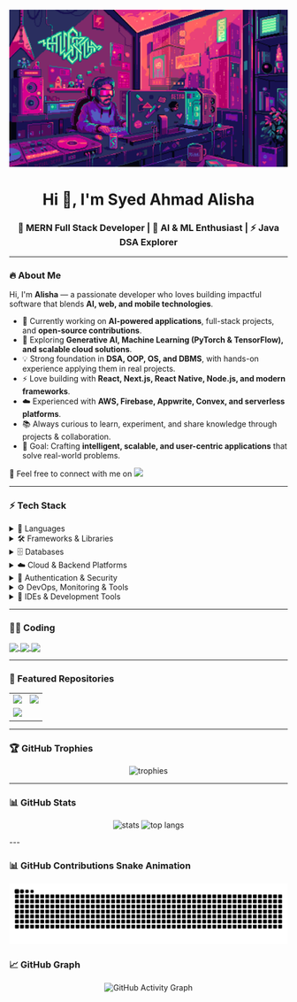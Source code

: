 [![MasterHead](https://raw.githubusercontent.com/Ubaid2116/Ubaid2116/main/github-ppic.gif)](https://www.deviantart.com/pixeljeff/art/Coding-990517671)
<h1 align="center">Hi 👋, I'm Syed Ahmad Alisha</h1>
<h3 align="center">
🚀 MERN Full Stack Developer | 🤖 AI & ML Enthusiast | ⚡ Java DSA Explorer
</h3>

---

### 🔥 About Me
Hi, I'm **Alisha** — a passionate developer who loves building impactful software that blends **AI, web, and mobile technologies**.  

- 🔭 Currently working on **AI-powered applications**, full-stack projects, and **open-source contributions**.  
- 🌱 Exploring **Generative AI, Machine Learning (PyTorch & TensorFlow), and scalable cloud solutions**.  
- 💡 Strong foundation in **DSA, OOP, OS, and DBMS**, with hands-on experience applying them in real projects.  
- ⚡ Love building with **React, Next.js, React Native, Node.js, and modern frameworks**.  
- ☁️ Experienced with **AWS, Firebase, Appwrite, Convex, and serverless platforms**.  
- 📚 Always curious to learn, experiment, and share knowledge through projects & collaboration.  
- 🎯 Goal: Crafting **intelligent, scalable, and user-centric applications** that solve real-world problems.  

💬 Feel free to connect with me on <a href="https://www.linkedin.com/in/syed-ahmad-alisha/" target="blank"><img src="https://img.shields.io/badge/LinkedIn-Connect-blue?style=for-the-badge&logo=linkedin" /></a>

---

### ⚡ Tech Stack

<details>
  <summary>🧠 Languages</summary>
  <p>
    <img src="https://img.shields.io/badge/Java-ED8B00?style=for-the-badge&logo=java&logoColor=white" />
    <img src="https://img.shields.io/badge/Python-3776AB?style=for-the-badge&logo=python&logoColor=white" />
    <img src="https://img.shields.io/badge/JavaScript-F7DF1E?style=for-the-badge&logo=javascript&logoColor=black" />
    <img src="https://img.shields.io/badge/TypeScript-3178C6?style=for-the-badge&logo=typescript&logoColor=white" />
  </p>
</details>

<details>
  <summary>🛠️ Frameworks & Libraries</summary>
  <p>
    <img src="https://img.shields.io/badge/React-61DAFB?style=for-the-badge&logo=react&logoColor=black" />
    <img src="https://img.shields.io/badge/Next.js-000000?style=for-the-badge&logo=next.js&logoColor=white" />
    <img src="https://img.shields.io/badge/React Native-61DAFB?style=for-the-badge&logo=react&logoColor=black" />
    <img src="https://img.shields.io/badge/Tailwind_CSS-06B6D4?style=for-the-badge&logo=tailwindcss&logoColor=white" />
    <img src="https://img.shields.io/badge/Node.js-339933?style=for-the-badge&logo=node.js&logoColor=white" />
    <img src="https://img.shields.io/badge/NumPy-013243?style=for-the-badge&logo=numpy&logoColor=white" />
    <img src="https://img.shields.io/badge/Pandas-150458?style=for-the-badge&logo=pandas&logoColor=white" />
    <img src="https://img.shields.io/badge/LangChain-000000?style=for-the-badge&logo=chainlink&logoColor=white" />
    <img src="https://img.shields.io/badge/TensorFlow-FF6F00?style=for-the-badge&logo=tensorflow&logoColor=white" />
    <img src="https://img.shields.io/badge/PyTorch-EE4C2C?style=for-the-badge&logo=pytorch&logoColor=white" />
  </p>
</details>

<details>
  <summary>🗄️ Databases</summary>
  <p>
    <img src="https://img.shields.io/badge/MySQL-4479A1?style=for-the-badge&logo=mysql&logoColor=white" />
    <img src="https://img.shields.io/badge/MongoDB-47A248?style=for-the-badge&logo=mongodb&logoColor=white" />
    <img src="https://img.shields.io/badge/Neon-00E599?style=for-the-badge&logo=neon&logoColor=white" />
    <img src="https://img.shields.io/badge/PostgreSQL-316192?style=for-the-badge&logo=postgresql&logoColor=white" />
    <img src="https://img.shields.io/badge/Supabase-3ECF8E?style=for-the-badge&logo=supabase&logoColor=white" />
  </p>
</details>

<details>
  <summary>☁️ Cloud & Backend Platforms</summary>
  <p>
    <img src="https://img.shields.io/badge/AWS-FF9900?style=for-the-badge&logo=amazonaws&logoColor=white" />
    <img src="https://img.shields.io/badge/Firebase-FFCA28?style=for-the-badge&logo=firebase&logoColor=black" />
    <img src="https://img.shields.io/badge/Appwrite-F02E65?style=for-the-badge&logo=appwrite&logoColor=white" />
    <img src="https://img.shields.io/badge/Convex-009688?style=for-the-badge&logo=databricks&logoColor=white" />
    <img src="https://img.shields.io/badge/Modal-000000?style=for-the-badge&logo=serverless&logoColor=white" />
  </p>
</details>

<details>
  <summary>🔐 Authentication & Security</summary>
  <p>
    <img src="https://img.shields.io/badge/Clerk-6C47FF?style=for-the-badge&logo=clerk&logoColor=white" />
    <img src="https://img.shields.io/badge/BetterAuth-000000?style=for-the-badge&logo=auth0&logoColor=white" />
    <img src="https://img.shields.io/badge/JWT-black?style=for-the-badge&logo=jsonwebtokens&logoColor=white" />
  </p>
</details>

<details>
  <summary>⚙️ DevOps, Monitoring & Tools</summary>
  <p>
    <img src="https://img.shields.io/badge/Git-F05032?style=for-the-badge&logo=git&logoColor=white" />
    <img src="https://img.shields.io/badge/GitHub-181717?style=for-the-badge&logo=github&logoColor=white" />
    <img src="https://img.shields.io/badge/API%20Integration-blue?style=for-the-badge&logoColor=white" />
    <img src="https://img.shields.io/badge/Docker-2496ED?style=for-the-badge&logo=docker&logoColor=white" />
    <img src="https://img.shields.io/badge/Sentry-362D59?style=for-the-badge&logo=sentry&logoColor=white" />
    <img src="https://img.shields.io/badge/Turborepo-000000?style=for-the-badge&logo=vercel&logoColor=white" />
    <img src="https://img.shields.io/badge/REST_API-02569B?style=for-the-badge&logo=fastapi&logoColor=white" />
  </p>
</details>

<details>
  <summary>🧰 IDEs & Development Tools</summary>
  <p>
    <img src="https://img.shields.io/badge/VS Code-007ACC?style=for-the-badge&logo=visual-studio-code&logoColor=white" />
    <img src="https://img.shields.io/badge/IntelliJ IDEA-000000?style=for-the-badge&logo=intellij-idea&logoColor=white" />
    <img src="https://img.shields.io/badge/WebStorm-000000?style=for-the-badge&logo=webstorm&logoColor=white" />
    <img src="https://img.shields.io/badge/PyCharm-000000?style=for-the-badge&logo=pycharm&logoColor=white" />
    <img src="https://img.shields.io/badge/Jupyter-F37626?style=for-the-badge&logo=jupyter&logoColor=white" />    
  </p>
</details>


---

### 🧑‍💻 Coding 

  <a href="https://leetcode.com/u/22A31A4256/" target="_blank">
    <img align="center" src="https://img.shields.io/badge/LeetCode-FFA116?style=for-the-badge&logo=leetcode&logoColor=black" />
  </a>
  <a href="https://www.hackerrank.com/profile/ahmadalisha1420" target="_blank">
    <img align="center" src="https://img.shields.io/badge/HackerRank-2EC866?style=for-the-badge&logo=HackerRank&logoColor=white" />
  </a>
  <a href="https://www.codechef.com/users/alisha_2105" target="_blank">
    <img align="center" src="https://img.shields.io/badge/CodeChef-5B4638?style=for-the-badge&logo=codechef&logoColor=white" />
  </a>
</p>

---

### 📂 Featured Repositories
<div align="center">
<table>
  <tr>
    <td align="left">
      <a href="https://github.com/Alisha-21-cloud/zyra.git">
        <img src="https://github-readme-stats.vercel.app/api/pin/?username=Alisha-21-cloud&repo=zyra&theme=radical" />
      </a>
    </td>
    <td align="right">
      <a href="https://github.com/Alisha-21-cloud/music-generator-f-b">
        <img src="https://github-readme-stats.vercel.app/api/pin/?username=Alisha-21-cloud&repo=music-generator-f-b&theme=radical" />
      </a>
    </td>
  </tr>
  <tr>
    <td align="left">
      <a href="https://github.com/Alisha-21-cloud/Noovix">
        <img src="https://github-readme-stats.vercel.app/api/pin/?username=Alisha-21-cloud&repo=Noovix&theme=radical" />
      </a>
    </td>
  </tr>
</table>
</div>

---

### 🏆 GitHub Trophies

<p align="center">
  <img src="https://github-profile-trophy.vercel.app/?username=Alisha-21-cloud&theme=radical&row=2&column=4" alt="trophies" />
</p>

---
### 📊 GitHub Stats
<p align="center">
  <img src="https://github-readme-stats.vercel.app/api?username=Alisha-21-cloud&show_icons=true&theme=radical" alt="stats" />
  <img src="https://github-readme-stats.vercel.app/api/top-langs/?username=Alisha-21-cloud&theme=radical" alt="top langs" />
</p>
---

### 📊 GitHub Contributions Snake Animation

<picture>
  <source media="(prefers-color-scheme: dark)" srcset="https://github.com/Alisha-21-cloud/Alisha-21-cloud/blob/output/github-contribution-grid-snake-dark.svg" />
  <source media="(prefers-color-scheme: light)" srcset="https://github.com/Alisha-21-cloud/Alisha-21-cloud/blob/output/github-contribution-grid-snake.svg" />
  <img alt="github contribution grid snake animation" src="https://github.com/Alisha-21-cloud/Alisha-21-cloud/blob/output/github-contribution-grid-snake.svg" />
</picture>

### 📈 GitHub Graph
<p align="center">
  <img src="https://github-readme-activity-graph.vercel.app/graph?username=Alisha-21-cloud&theme=react-dark" alt="GitHub Activity Graph" />
</p>


